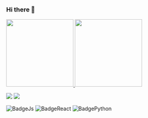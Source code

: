 ### Hi there 👋

 <div>
  <a href="https://github.com/icaroperetti">
  <img height="180em" src="https://github-readme-stats.vercel.app/api?username=icaroperetti&show_icons=true&theme=dracula&include_all_commits=true&count_private=true"/>
  <img height="180em" src="https://github-readme-stats.vercel.app/api/top-langs/?username=icaroperetti&layout=compact&langs_count=7&theme=dracula&count_private=true"/>
</div>


 <a href="https://www.linkedin.com/in/icaro-peretti/" target="_blank" > <img src="https://img.shields.io/badge/LinkedIn-0077B5?style=for-the-badge&logo=linkedin&logoColor=white" /></a>
 <a href="https://www.instagram.com/icaroperetti/" target="_blank" > <img src="https://img.shields.io/badge/Instagram-E4405F?style=for-the-badge&logo=instagram&logoColor=white" /></a>

 

 



![BadgeJs](https://img.shields.io/badge/JavaScript-323330?style=for-the-badge&logo=javascript&logoColor=F7DF1E) 
![BadgeReact](https://img.shields.io/badge/React-20232A?style=for-the-badge&logo=react&logoColor=61DAFB)
![BadgePython](https://img.shields.io/badge/Python-14354C?style=for-the-badge&logo=python&logoColor=white)

